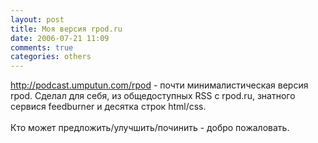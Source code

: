 ```yaml
---
layout: post
title: Моя версия rpod.ru
date: 2006-07-21 11:09
comments: true
categories: others
---
```


<a href="http://podcast.umputun.com/rpod/">http://podcast.umputun.com/rpod</a> - почти минималистическая версия rpod. Сделал для себя, из общедоступных RSS с rpod.ru, знатного сервися feedburner и десятка строк html/css.<br/><br/>Кто может предложить/улучшить/починить - добро пожаловать.